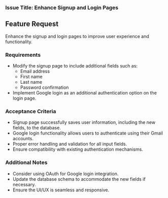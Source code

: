 ### Issue Title: Enhance Signup and Login Pages

## Feature Request

Enhance the signup and login pages to improve user experience and functionality.

### Requirements
- Modify the signup page to include additional fields such as:
  - Email address
  - First name
  - Last name
  - Password confirmation
- Implement Google login as an additional authentication option on the login page.

### Acceptance Criteria
- Signup page successfully saves user information, including the new fields, to the database.
- Google login functionality allows users to authenticate using their Gmail accounts.
- Proper error handling and validation for all input fields.
- Ensure compatibility with existing authentication mechanisms.

### Additional Notes
- Consider using OAuth for Google login integration.
- Update the database schema to accommodate the new fields if necessary.
- Ensure the UI/UX is seamless and responsive.
